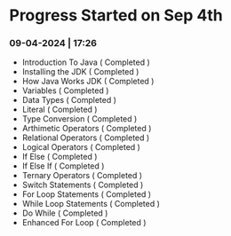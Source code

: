 # Progress Started on Sep 4th

### 09-04-2024 | 17:26

- Introduction To Java ( Completed )
- Installing the JDK ( Completed )
- How Java Works JDK ( Completed )
- Variables ( Completed )
- Data Types ( Completed )
- Literal ( Completed )
- Type Conversion ( Completed )
- Arthimetic Operators ( Completed )
- Relational Operators ( Completed )
- Logical Operators ( Completed )
- If Else ( Completed )
- If Else If ( Completed )
- Ternary Operators ( Completed )
- Switch Statements ( Completed )
- For Loop Statements ( Completed )
- While Loop Statements ( Completed )
- Do While ( Completed )
- Enhanced For Loop ( Completed )